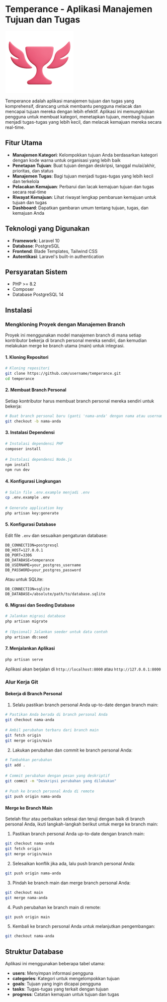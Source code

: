 # Temperance - Aplikasi Manajemen Tujuan dan Tugas

![Temperance Logo](public/readme-logo.png)

Temperance adalah aplikasi manajemen tujuan dan tugas yang komprehensif, dirancang untuk membantu pengguna melacak dan mencapai tujuan mereka dengan lebih efektif. Aplikasi ini memungkinkan pengguna untuk membuat kategori, menetapkan tujuan, membagi tujuan menjadi tugas-tugas yang lebih kecil, dan melacak kemajuan mereka secara real-time.

## Fitur Utama

- **Manajemen Kategori**: Kelompokkan tujuan Anda berdasarkan kategori dengan kode warna untuk organisasi yang lebih baik
- **Penetapan Tujuan**: Buat tujuan dengan deskripsi, tanggal mulai/akhir, prioritas, dan status
- **Manajemen Tugas**: Bagi tujuan menjadi tugas-tugas yang lebih kecil dan terkelola
- **Pelacakan Kemajuan**: Perbarui dan lacak kemajuan tujuan dan tugas secara real-time
- **Riwayat Kemajuan**: Lihat riwayat lengkap pembaruan kemajuan untuk tujuan dan tugas
- **Dashboard**: Dapatkan gambaran umum tentang tujuan, tugas, dan kemajuan Anda

## Teknologi yang Digunakan

- **Framework**: Laravel 10
- **Database**: PostgreSQL
- **Frontend**: Blade Templates, Tailwind CSS
- **Autentikasi**: Laravel's built-in authentication

## Persyaratan Sistem

- PHP >= 8.2
- Composer
- Database PostgreSQL 14

## Instalasi

### Mengkloning Proyek dengan Manajemen Branch

Proyek ini menggunakan model manajemen branch di mana setiap kontributor bekerja di branch personal mereka sendiri, dan kemudian melakukan merge ke branch utama (main) untuk integrasi.

#### 1. Kloning Repositori

```bash
# Kloning repositori
git clone https://github.com/username/temperance.git
cd temperance
```

#### 2. Membuat Branch Personal

Setiap kontributor harus membuat branch personal mereka sendiri untuk bekerja:

```bash
# Buat branch personal baru (ganti 'nama-anda' dengan nama atau username Anda)
git checkout -b nama-anda
```

#### 3. Instalasi Dependensi

```bash
# Instalasi dependensi PHP
composer install

# Instalasi dependensi Node.js
npm install
npm run dev
```

#### 4. Konfigurasi Lingkungan

```bash
# Salin file .env.example menjadi .env
cp .env.example .env

# Generate application key
php artisan key:generate
```

#### 5. Konfigurasi Database

Edit file `.env` dan sesuaikan pengaturan database:

```
DB_CONNECTION=postgresql
DB_HOST=127.0.0.1
DB_PORT=3306
DB_DATABASE=temperance
DB_USERNAME=your_postgres_username
DB_PASSWORD=your_postgres_password
```

Atau untuk SQLite:

```
DB_CONNECTION=sqlite
DB_DATABASE=/absolute/path/to/database.sqlite
```

#### 6. Migrasi dan Seeding Database

```bash
# Jalankan migrasi database
php artisan migrate

# (Opsional) Jalankan seeder untuk data contoh
php artisan db:seed
```

#### 7. Menjalankan Aplikasi

```bash
php artisan serve
```

Aplikasi akan berjalan di `http://localhost:8000` atau `http://127.0.0.1:8000`

### Alur Kerja Git

#### Bekerja di Branch Personal

1. Selalu pastikan branch personal Anda up-to-date dengan branch main:

```bash
# Pastikan Anda berada di branch personal Anda
git checkout nama-anda

# Ambil perubahan terbaru dari branch main
git fetch origin
git merge origin/main
```

2. Lakukan perubahan dan commit ke branch personal Anda:

```bash
# Tambahkan perubahan
git add .

# Commit perubahan dengan pesan yang deskriptif
git commit -m "Deskripsi perubahan yang dilakukan"

# Push ke branch personal Anda di remote
git push origin nama-anda
```

#### Merge ke Branch Main

Setelah fitur atau perbaikan selesai dan teruji dengan baik di branch personal Anda, ikuti langkah-langkah berikut untuk merge ke branch main:

1. Pastikan branch personal Anda up-to-date dengan branch main:

```bash
git checkout nama-anda
git fetch origin
git merge origin/main
```

2. Selesaikan konflik jika ada, lalu push branch personal Anda:

```bash
git push origin nama-anda
```

3. Pindah ke branch main dan merge branch personal Anda:

```bash
git checkout main
git merge nama-anda
```

4. Push perubahan ke branch main di remote:

```bash
git push origin main
```

5. Kembali ke branch personal Anda untuk melanjutkan pengembangan:

```bash
git checkout nama-anda
```

## Struktur Database

Aplikasi ini menggunakan beberapa tabel utama:

- **users**: Menyimpan informasi pengguna
- **categories**: Kategori untuk mengelompokkan tujuan
- **goals**: Tujuan yang ingin dicapai pengguna
- **tasks**: Tugas-tugas yang terkait dengan tujuan
- **progress**: Catatan kemajuan untuk tujuan dan tugas

